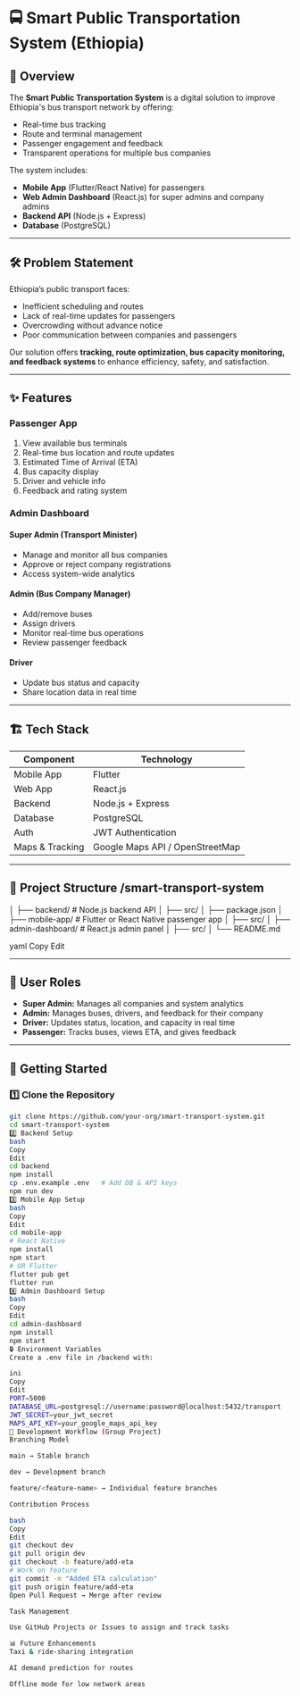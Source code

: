 # 🚍 Smart Public Transportation System (Ethiopia)

## 📌 Overview
The **Smart Public Transportation System** is a digital solution to improve Ethiopia's bus transport network by offering:
- Real-time bus tracking
- Route and terminal management
- Passenger engagement and feedback
- Transparent operations for multiple bus companies

The system includes:
- **Mobile App** (Flutter/React Native) for passengers
- **Web Admin Dashboard** (React.js) for super admins and company admins
- **Backend API** (Node.js + Express)
- **Database** (PostgreSQL)

---

## 🛠 Problem Statement
Ethiopia’s public transport faces:
- Inefficient scheduling and routes
- Lack of real-time updates for passengers
- Overcrowding without advance notice
- Poor communication between companies and passengers

Our solution offers **tracking, route optimization, bus capacity monitoring, and feedback systems** to enhance efficiency, safety, and satisfaction.

---

## ✨ Features

### Passenger App
1. View available bus terminals  
2. Real-time bus location and route updates  
3. Estimated Time of Arrival (ETA)  
4. Bus capacity display  
5. Driver and vehicle info  
6. Feedback and rating system  

### Admin Dashboard
#### **Super Admin (Transport Minister)**
- Manage and monitor all bus companies  
- Approve or reject company registrations  
- Access system-wide analytics  

#### **Admin (Bus Company Manager)**
- Add/remove buses  
- Assign drivers  
- Monitor real-time bus operations  
- Review passenger feedback  

#### **Driver**
- Update bus status and capacity  
- Share location data in real time  

---

## 🏗 Tech Stack

| Component         | Technology              |
|-------------------|-------------------------|
| Mobile App        | Flutter   |
| Web App           | React.js                |
| Backend           | Node.js + Express       |
| Database          | PostgreSQL              |
| Auth              | JWT Authentication      |
| Maps & Tracking   | Google Maps API / OpenStreetMap |

---

## 📂 Project Structure /smart-transport-system
│
├── backend/ # Node.js backend API
│ ├── src/
│ ├── package.json
│
├── mobile-app/ # Flutter or React Native passenger app
│ ├── src/
│
├── admin-dashboard/ # React.js admin panel
│ ├── src/
│
└── README.md

yaml
Copy
Edit

---

## 👥 User Roles
- **Super Admin:** Manages all companies and system analytics  
- **Admin:** Manages buses, drivers, and feedback for their company  
- **Driver:** Updates status, location, and capacity in real time  
- **Passenger:** Tracks buses, views ETA, and gives feedback  

---

## 🚀 Getting Started

### 1️⃣ Clone the Repository
```bash
git clone https://github.com/your-org/smart-transport-system.git
cd smart-transport-system
2️⃣ Backend Setup
bash
Copy
Edit
cd backend
npm install
cp .env.example .env   # Add DB & API keys
npm run dev
3️⃣ Mobile App Setup
bash
Copy
Edit
cd mobile-app
# React Native
npm install
npm start
# OR Flutter
flutter pub get
flutter run
4️⃣ Admin Dashboard Setup
bash
Copy
Edit
cd admin-dashboard
npm install
npm start
🔒 Environment Variables
Create a .env file in /backend with:

ini
Copy
Edit
PORT=5000
DATABASE_URL=postgresql://username:password@localhost:5432/transport
JWT_SECRET=your_jwt_secret
MAPS_API_KEY=your_google_maps_api_key
📅 Development Workflow (Group Project)
Branching Model

main → Stable branch

dev → Development branch

feature/<feature-name> → Individual feature branches

Contribution Process

bash
Copy
Edit
git checkout dev
git pull origin dev
git checkout -b feature/add-eta
# Work on feature
git commit -m "Added ETA calculation"
git push origin feature/add-eta
Open Pull Request → Merge after review

Task Management

Use GitHub Projects or Issues to assign and track tasks

📊 Future Enhancements
Taxi & ride-sharing integration

AI demand prediction for routes

Offline mode for low network areas
